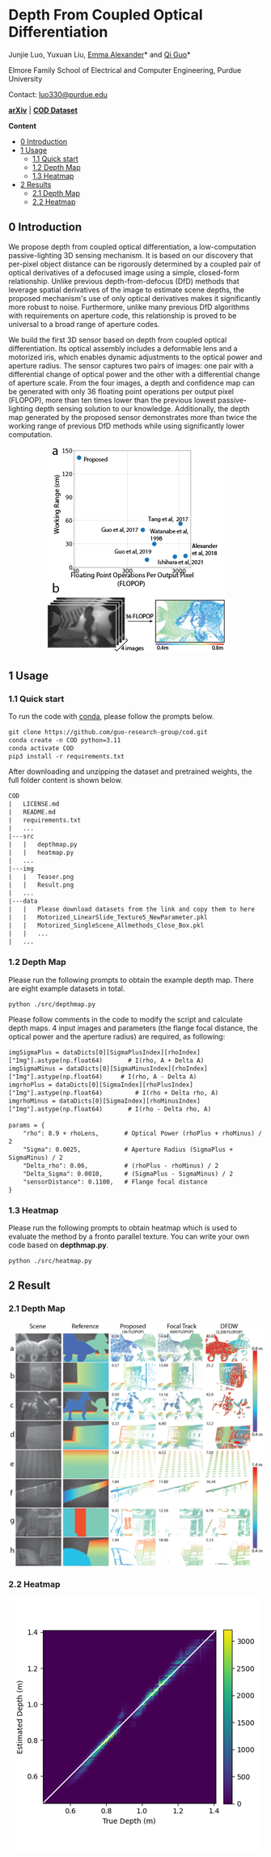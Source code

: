# Depth From Coupled Optical Differentiation

Junjie Luo, Yuxuan Liu, [Emma Alexander](https://alexander.vision/)* and [Qi Guo](https://qiguo.org)*

Elmore Family School of Electrical and Computer Engineering, Purdue University

Contact: luo330@purdue.edu

<a href="https://arxiv.org/abs/2409.10725" title="arXiv">**arXiv**</a> | <a href="https://arxiv.org/abs/2409.10725" title="COD Dataset">**COD Dataset**</a>

**Content**

- [0 Introduction](#0-introduction)
- [1 Usage](#1-usage)
  * [1.1 Quick start](#11-quick-start)
  * [1.2 Depth Map](#12-depth-map)
  * [1.3 Heatmap](#13-heatmap)
- [2 Results](#2-results)
  * [2.1 Depth Map](#21-depth-map)
  * [2.2 Heatmap](#22-heatmap)

## 0 Introduction

We propose depth from coupled optical differentiation, a low-computation passive-lighting 3D sensing mechanism. It is based on our discovery that per-pixel object distance can be rigorously determined by a coupled pair of optical derivatives of a defocused image using a simple, closed-form relationship. Unlike previous depth-from-defocus (DfD) methods that leverage spatial derivatives of the image to estimate scene depths, the proposed mechanism's use of only optical derivatives makes it significantly more robust to noise. Furthermore, unlike many previous DfD algorithms with requirements on aperture code, this relationship is proved to be universal to a broad range of aperture codes.

We build the first 3D sensor based on depth from coupled optical differentiation. Its optical assembly includes a deformable lens and a motorized iris, which enables dynamic adjustments to the optical power and aperture radius. The sensor captures two pairs of images: one pair with a differential change of optical power and the other with a differential change of aperture scale. From the four images, a depth and confidence map can be generated with only 36 floating point operations per output pixel (FLOPOP), more than ten times lower than the previous lowest passive-lighting depth sensing solution to our knowledge. Additionally, the depth map generated by the proposed sensor demonstrates more than twice the working range of previous DfD methods while using significantly lower computation.


<p align="center">
  <img src="./img/Teaser.png">
</p>

## 1 Usage

### 1.1 Quick start
To run the code with [conda](https://www.anaconda.com/download), please follow the prompts below. 

```
git clone https://github.com/guo-research-group/cod.git
conda create -n COD python=3.11
conda activate COD
pip3 install -r requirements.txt
```

After downloading and unzipping the dataset and pretrained weights, the full folder content is shown below.

```
COD
|   LICENSE.md
|   README.md
|   requirements.txt
|   ...
|---src
|   |   depthmap.py
|   |   heatmap.py
|   ...
|---img
|   |   Teaser.png
|   |   Result.png
|   ...
|---data
|   |   Please download datasets from the link and copy them to here
|   |   Motorized_LinearSlide_Texture5_NewParameter.pkl
|   |   Motorized_SingleScene_Allmethods_Close_Box.pkl
|   |   ...
|   ...
```

### 1.2 Depth Map
Please run the following prompts to obtain the example depth map. There are eight example datasets in total.
```
python ./src/depthmap.py
```
Please follow comments in the code to modify the script and calculate depth maps. 4 input images and parameters (the flange focal distance, the optical power and the aperture radius) are required, as following:
```
imgSigmaPlus = dataDicts[0][SigmaPlusIndex][rhoIndex]["Img"].astype(np.float64)       # I(rho, A + Delta A)
imgSigmaMinus = dataDicts[0][SigmaMinusIndex][rhoIndex]["Img"].astype(np.float64)     # I(rho, A - Delta A)
imgrhoPlus = dataDicts[0][SigmaIndex][rhoPlusIndex]["Img"].astype(np.float64)         # I(rho + Delta rho, A)
imgrhoMinus = dataDicts[0][SigmaIndex][rhoMinusIndex]["Img"].astype(np.float64)       # I(rho - Delta rho, A)

params = {
    "rho": 8.9 + rhoLens,       # Optical Power (rhoPlus + rhoMinus) / 2
    "Sigma": 0.0025,            # Aperture Radius (SigmaPlus + SigmaMinus) / 2
    "Delta_rho": 0.06,          # (rhoPlus - rhoMinus) / 2
    "Delta_Sigma": 0.0010,      # (SigmaPlus - SigmaMinus) / 2
    "sensorDistance": 0.1100,   # Flange focal distance
}
```
### 1.3 Heatmap
Please run the following prompts to obtain heatmap which is used to evaluate the method by a fronto parallel texture. You can write your own code based on **depthmap.py**.
```
python ./src/heatmap.py
```

## 2 Result

### 2.1 Depth Map

<p align="center">
  <img src="./img/Result.png">
</p>

### 2.2 Heatmap

<p align="center">
  <img src="./img/Heatmap.png">
</p>